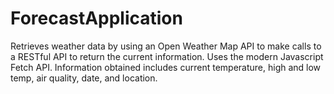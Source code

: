 # ForecastApplication
Retrieves weather data by using an Open Weather Map API to make calls to a RESTful API to return the current information. 
Uses the modern Javascript Fetch API. Information obtained includes current temperature, high and low temp, air quality, date, and location. 
